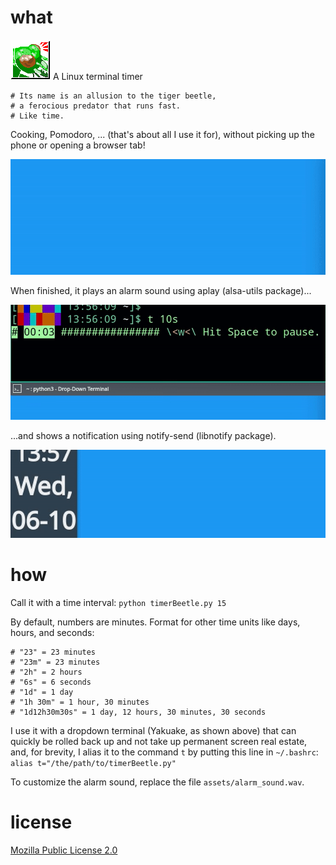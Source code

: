 # what
![timerBeetle icon](./assets/icon.png) A Linux terminal timer

```
# Its name is an allusion to the tiger beetle,
# a ferocious predator that runs fast.
# Like time.
```

Cooking, Pomodoro, ... (that's about all I use it for), without picking up the phone or opening a browser tab!

![example clip of timer starting](./example_start.gif)

When finished, it plays an alarm sound using aplay (alsa-utils package)...

![example clip of timer finishing](./example_end.gif)

...and shows a notification using notify-send (libnotify package).

![example clip of timer notification](./example_notif.gif)

# how
Call it with a time interval: `python timerBeetle.py 15`

By default, numbers are minutes. Format for other time units like days, hours, and seconds:
```
# "23" = 23 minutes
# "23m" = 23 minutes
# "2h" = 2 hours
# "6s" = 6 seconds
# "1d" = 1 day
# "1h 30m" = 1 hour, 30 minutes
# "1d12h30m30s" = 1 day, 12 hours, 30 minutes, 30 seconds
```

I use it with a dropdown terminal (Yakuake, as shown above) that can quickly be rolled back up and not take up permanent screen real estate, and, for brevity, I alias it to the command `t` by putting this line in `~/.bashrc`: `alias t="/the/path/to/timerBeetle.py"`

To customize the alarm sound, replace the file `assets/alarm_sound.wav`.

# license
[Mozilla Public License 2.0](https://mozilla.org/MPL/2.0/)
